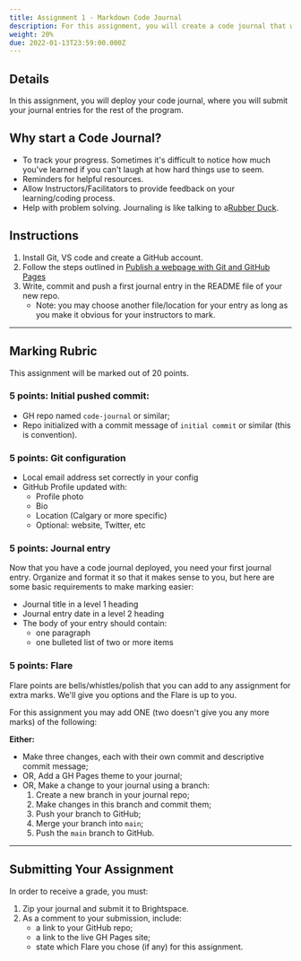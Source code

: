 ```yaml
---
title: Assignment 1 - Markdown Code Journal
description: For this assignment, you will create a code journal that will serve store future journal entries (dailies) for the rest of this program.
weight: 20%
due: 2022-01-13T23:59:00.000Z
---
```


## Details
In this assignment, you will deploy your code journal, where you will submit your journal entries for the rest of the program.

## Why start a Code Journal?
- To track your progress. Sometimes it's difficult to notice how much you've learned if you can't laugh at how hard things use to seem.
- Reminders for helpful resources.
- Allow Instructors/Facilitators to provide feedback on your learning/coding process.
- Help with problem solving. Journaling is like talking to a[Rubber Duck](https://rubberduckdebugging.com/).

## Instructions
1. Install Git, VS code and create a GitHub account.
2. Follow the steps outlined in [Publish a webpage with Git and GitHub Pages](https://gist.github.com/acidtone/5d45f96bc11fada75038e552f9ba1a5c)
3. Write, commit and push a first journal entry in the README file of your new repo.
    - Note: you may choose another file/location for your entry as long as you make it obvious for your instructors to mark.

---

## Marking Rubric
This assignment will be marked out of 20 points.

### 5 points: Initial pushed commit: 
- GH repo named `code-journal` or similar;
- Repo initialized with a commit message of `initial commit` or similar (this is convention).

### 5 points: Git configuration
- Local email address set correctly in your config
- GitHub Profile updated with:
  - Profile photo
  - Bio
  - Location (Calgary or more specific)
  - Optional: website, Twitter, etc

### 5 points: Journal entry
Now that you have a code journal deployed, you need your first journal entry. Organize and format it so that it makes sense to you, but here are some basic requirements to make marking easier:
- Journal title in a level 1 heading
- Journal entry date in a level 2 heading
- The body of your entry should contain:
   - one paragraph
   - one bulleted list of two or more items

### 5 points: Flare
Flare points are bells/whistles/polish that you can add to any assignment for extra marks. We'll give you options and the Flare is up to you.

For this assignment you may add ONE (two doesn't give you any more marks) of the following:

**Either:**
- Make three changes, each with their own commit and descriptive commit message;
- OR, Add a GH Pages theme to your journal;
- OR, Make a change to your journal using a branch:
   1. Create a new branch in your journal repo;
   2. Make changes in this branch and commit them;
   3. Push your branch to GitHub;
   4. Merge your branch into `main`;
   5. Push the `main` branch to GitHub.

---

## Submitting Your Assignment
In order to receive a grade, you must:
1. Zip your journal and submit it to Brightspace.
2. As a comment to your submission, include:
      - a link to your GitHub repo;
      - a link to the live GH Pages site;
      - state which Flare you chose (if any) for this assignment.